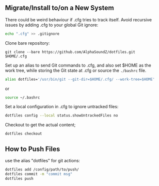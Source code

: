 ## Migrate/Install to/on a New System
There could be weird behaviour if .cfg tries to track itself. Avoid recursive issues by adding .cfg to your global Git ignore:
```sh
echo ".cfg" >> .gitignore
```

Clone bare repository:
```
git clone --bare https://github.com/AlphaSoundZ/dotfiles.git $HOME/.cfg
```
 
Set up an alias to send Git commands to .cfg, and also set $HOME as the work tree, while storing the Git state at .cfg or source the `./bashrc` file.
```sh
alias dotfiles='/usr/bin/git --git-dir=$HOME/.cfg/ --work-tree=$HOME'
```
or
```sh
source ~/.bashrc
```
 
Set a local configuration in .cfg to ignore untracked files:
```sh
dotfiles config --local status.showUntrackedFiles no
```

Checkout to get the actual content;
```sh
dotfiles checkout
```

## How to Push Files
use the alias "dotfiles" for git actions:
```sh
dotfiles add /config/path/to/push/
dotfiles commit -m "commit msg"
dotfiles push
```
